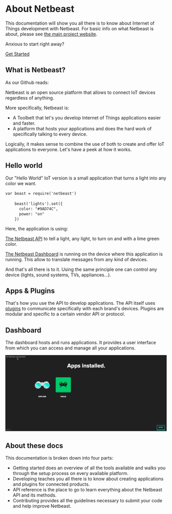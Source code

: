 # About Netbeast

This documentation will show you all there is to know about Internet of Things development with Netbeast. For basic info on what Netbeast is about, please see [the main project website](https://netbeast.co).

Anxious to start right away?

[Get Started](chapters/getting_started/installing_and_cloning.md)

## What is Netbeast?

As our Github reads:

Netbeast is an open source platform that allows to connect IoT devices regardless of anything.

More specifically, Netbeast is:

* A Toolbelt that let's you develop Internet of Things applications easier and faster.
* A platform that hosts your applications and does the hard work of specifically talking to every device.

Logically, it makes sense to combine the use of both to create and offer IoT applications to everyone. Let's have a peek at how it works.


## Hello world

Our "Hello World" IoT version is a small application that turns a light into any color we want.

```
var beast = require('netbeast')

    beast('lights').set({
      color: "#9AD74C",
      power: "on"
    })
```
Here, the application is using:

[The Netbeast API](http://docs.netbeast.co/chapters/api_reference/index.html) to tell a light, any light, to turn on and with a lime green color. 

[The Netbeast Dashboard](chapters/getting_started/dashboard.md) is running on the device where this application is running. This allow to translate messages from any kind of devices.

And that's all there is to it. Using the same principle one can control any device (lights, sound systems, TVs, appliances...).


## Apps & Plugins

That's how you use the API to develop applications. The API itself uses [plugins](http://docs.netbeast.co/chapters/creating_a_plugin/write_your_first_plugin.md) to communicate specifically with each brand's devices. Plugins are modular and specific to a certain vendor API or protocol.


## Dashboard

The dashboard hosts and runs applications. It provides a user interface from which you can access and manage all your applications.


![Demo Dashboard](/img/dashboard-demo.gif)


## About these docs

This documentation is broken down into four parts:
* Getting started does an overview of all the tools available and walks you through the setup process on every available platform.
* Developing teaches you all there is to know about creating applications and plugins for connected products.
* API reference is the place to go to learn everything about the Netbeast API and its methods.
* Contributing provides all the guidelines necessary to submit your code and help improve Netbeast.








